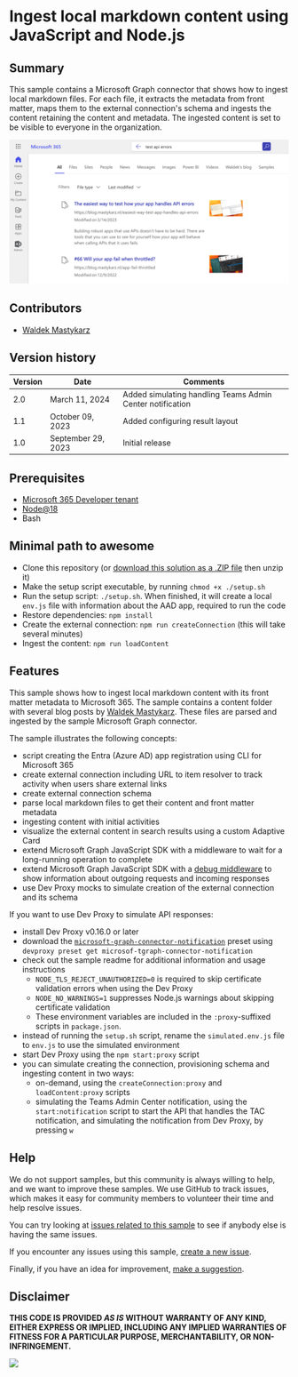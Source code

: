 # Ingest local markdown content using JavaScript and Node.js

## Summary

This sample contains a Microsoft Graph connector that shows how to ingest local markdown files. For each file, it extracts the metadata from front matter, maps them to the external connection's schema and ingests the content retaining the content and metadata. The ingested content is set to be visible to everyone in the organization.

![Local markdown files displayed in Microsoft Search search results](assets/screenshot.png)

## Contributors

- [Waldek Mastykarz](https://github.com/waldekmastykarz)

## Version history

Version|Date|Comments
-------|----|--------
2.0|March 11, 2024|Added simulating handling Teams Admin Center notification
1.1|October 09, 2023|Added configuring result layout
1.0|September 29, 2023|Initial release

## Prerequisites

- [Microsoft 365 Developer tenant](https://developer.microsoft.com/microsoft-365/dev-program)
- [Node@18](https://nodejs.org)
- Bash

## Minimal path to awesome

- Clone this repository (or [download this solution as a .ZIP file](https://pnp.github.io/download-partial/?url=https://github.com/pnp/graph-connectors-samples/tree/main/samples/nodejs-javascript-markdown) then unzip it)
- Make the setup script executable, by running `chmod +x ./setup.sh`
- Run the setup script: `./setup.sh`. When finished, it will create a local `env.js` file with information about the AAD app, required to run the code
- Restore dependencies: `npm install`
- Create the external connection: `npm run createConnection` (this will take several minutes)
- Ingest the content: `npm run loadContent`

## Features

This sample shows how to ingest local markdown content with its front matter metadata to Microsoft 365. The sample contains a content folder with several blog posts by [Waldek Mastykarz](https://blog.mastykarz.nl/). These files are parsed and ingested by the sample Microsoft Graph connector.

The sample illustrates the following concepts:

- script creating the Entra (Azure AD) app registration using CLI for Microsoft 365
- create external connection including URL to item resolver to track activity when users share external links
- create external connection schema
- parse local markdown files to get their content and front matter metadata
- ingesting content with initial activities
- visualize the external content in search results using a custom Adaptive Card
- extend Microsoft Graph JavaScript SDK with a middleware to wait for a long-running operation to complete
- extend Microsoft Graph JavaScript SDK with a [debug middleware](https://blog.mastykarz.nl/easily-debug-microsoft-graph-javascript-sdk-requests/) to show information about outgoing requests and incoming responses
- use Dev Proxy mocks to simulate creation of the external connection and its schema

If you want to use Dev Proxy to simulate API responses:

- install Dev Proxy v0.16.0 or later
- download the [`microsoft-graph-connector-notification`](https://github.com/pnp/proxy-samples/tree/main/samples/microsoft-graph-connector-notification) preset using `devproxy preset get microsof-tgraph-connector-notification`
- check out the sample readme for additional information and usage instructions
  - `NODE_TLS_REJECT_UNAUTHORIZED=0` is required to skip certificate validation errors when using the Dev Proxy
  - `NODE_NO_WARNINGS=1` suppresses Node.js warnings about skipping certificate validation
  - These environment variables are included in the `:proxy`-suffixed scripts in `package.json`.
- instead of running the `setup.sh` script, rename the `simulated.env.js` file to `env.js` to use the simulated environment
- start Dev Proxy using the `npm start:proxy` script
- you can simulate creating the connection, provisioning schema and ingesting content in two ways:
  - on-demand, using the `createConnection:proxy` and `loadContent:proxy` scripts
  - simulating the Teams Admin Center notification, using the `start:notification` script to start the API that handles the TAC notification, and simulating the notification from Dev Proxy, by pressing `w`

## Help

We do not support samples, but this community is always willing to help, and we want to improve these samples. We use GitHub to track issues, which makes it easy for  community members to volunteer their time and help resolve issues.

You can try looking at [issues related to this sample](https://github.com/pnp/graph-connectors-samples/issues?q=label%3A%22sample%3A%nodejs-javascript-markdown%22) to see if anybody else is having the same issues.

If you encounter any issues using this sample, [create a new issue](https://github.com/pnp/graph-connectors-samples/issues/new).

Finally, if you have an idea for improvement, [make a suggestion](https://github.com/pnp/graph-connectors-samples/issues/new).

## Disclaimer

**THIS CODE IS PROVIDED *AS IS* WITHOUT WARRANTY OF ANY KIND, EITHER EXPRESS OR IMPLIED, INCLUDING ANY IMPLIED WARRANTIES OF FITNESS FOR A PARTICULAR PURPOSE, MERCHANTABILITY, OR NON-INFRINGEMENT.**

![](https://m365-visitor-stats.azurewebsites.net/SamplesGallery/pnp-graph-connector-nodejs-javascript-markdown)
